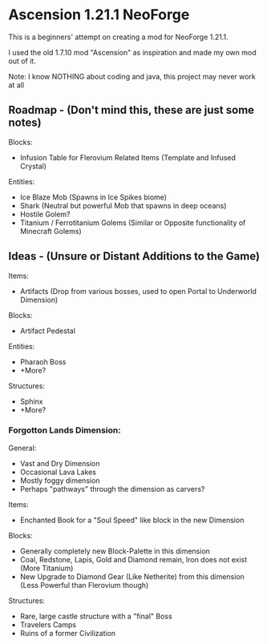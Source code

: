# Ascension 1.21.1 NeoForge
This is a beginners' attempt on creating a mod for NeoForge 1.21.1.

I used the old 1.7.10 mod "Ascension" as inspiration and made my own mod out of it.

Note: I know NOTHING about coding and java, this project may never work at all

## Roadmap - (Don't mind this, these are just some notes)
Blocks:
- Infusion Table for Flerovium Related Items (Template and Infused Crystal)

Entities:
- Ice Blaze Mob (Spawns in Ice Spikes biome)
- Shark (Neutral but powerful Mob that spawns in deep oceans)
- Hostile Golem?
- Titanium / Ferrotitanium Golems (Similar or Opposite functionality of Minecraft Golems)


## Ideas - (Unsure or Distant Additions to the Game)
Items:
- Artifacts (Drop from various bosses, used to open Portal to Underworld Dimension)

Blocks:
- Artifact Pedestal
 
Entities:
- Pharaoh Boss
- +More?

Structures:
- Sphinx
- +More?

### Forgotton Lands Dimension:
General:
- Vast and Dry Dimension
- Occasional Lava Lakes
- Mostly foggy dimension
- Perhaps "pathways" through the dimension as carvers?

Items:
- Enchanted Book for a "Soul Speed" like block in the new Dimension

Blocks:
- Generally completely new Block-Palette in this dimension
- Coal, Redstone, Lapis, Gold and Diamond remain, Iron does not exist (More Titanium)
- New Upgrade to Diamond Gear (Like Netherite) from this dimension (Less Powerful than Flerovium though)

Structures:
- Rare, large castle structure with a "final" Boss
- Travelers Camps
- Ruins of a former Civilization
